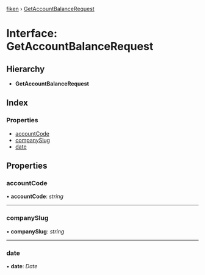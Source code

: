 [fiken](../README.md) › [GetAccountBalanceRequest](getaccountbalancerequest.md)

# Interface: GetAccountBalanceRequest

## Hierarchy

* **GetAccountBalanceRequest**

## Index

### Properties

* [accountCode](getaccountbalancerequest.md#accountcode)
* [companySlug](getaccountbalancerequest.md#companyslug)
* [date](getaccountbalancerequest.md#date)

## Properties

###  accountCode

• **accountCode**: *string*

___

###  companySlug

• **companySlug**: *string*

___

###  date

• **date**: *Date*
